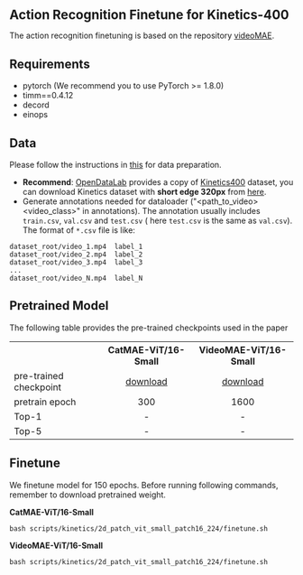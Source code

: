 <h1 style='font-size: 1.6em'>Action Recognition Finetune for Kinetics-400</h1>

The action recognition finetuning is based on the repository [videoMAE](https://github.com/MCG-NJU/VideoMAE).
##  Requirements
- pytorch (We recommend you to use PyTorch >= 1.8.0)
- timm==0.4.12
- decord
- einops

## Data
Please follow the instructions in [this](https://github.com/MCG-NJU/VideoMAE/blob/main/DATASET.md) for data preparation.
- **Recommend**: [OpenDataLab](https://opendatalab.com/) provides a copy of [Kinetics400](https://opendatalab.com/Kinetics-400) dataset, you can download Kinetics dataset with **short edge 320px** from [here](https://opendatalab.com/Kinetics-400).
- Generate annotations needed for dataloader ("<path_to_video> <video_class>" in annotations). The annotation usually includes `train.csv`, `val.csv` and `test.csv` ( here `test.csv` is the same as `val.csv`). The format of `*.csv` file is like:

```
dataset_root/video_1.mp4  label_1
dataset_root/video_2.mp4  label_2
dataset_root/video_3.mp4  label_3
...
dataset_root/video_N.mp4  label_N
```

## Pretrained Model
The following table provides the pre-trained checkpoints used in the paper
<table><tbody>
<!-- START TABLE -->
<!-- TABLE HEADER -->
<th valign="bottom"></th>
<th valign="bottom">CatMAE-ViT/16-Small</th>
<th valign="bottom">VideoMAE-ViT/16-Small</th>
<!-- TABLE BODY -->
<tr><td align="left">pre-trained checkpoint</td>
<td align="center"><a href="https://drive.google.com/file/d/1xWrpSxZy6d3r_XnsZmXvqM1XUReJ7v97/view?usp=drive_link">download</a></td>
<td align="center"><a href="https://drive.google.com/file/d/1nU-H1u3eJ-VuyCveU7v-WIOcAVxs5Hww/view?usp=sharing">download</a></td>
</tr>
<tr><td align="left">pretrain epoch</td>
<td align="center">300</a></td>
<td align="center">1600</a></td>
</tr>
</tr>
<tr><td align="left">Top-1</td>
<td align="center">-</a></td>
<td align="center">-</a></td>
</tr>
<tr><td align="left">Top-5</td>
<td align="center">-</a></td>
<td align="center">-</a></td>
</tr>


</tbody></table>

## Finetune
We finetune model for 150 epochs. Before running following commands, remember to download pretrained weight.

**CatMAE-ViT/16-Small**
```
bash scripts/kinetics/2d_patch_vit_small_patch16_224/finetune.sh
```

**VideoMAE-ViT/16-Small**
```
bash scripts/kinetics/2d_patch_vit_small_patch16_224/finetune.sh
```
